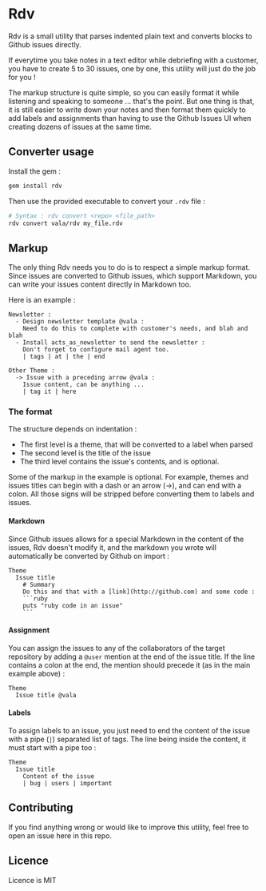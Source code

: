 # Rdv

Rdv is a small utility that parses indented plain text and converts blocks to Github issues directly.

If everytime you take notes in a text editor while debriefing with a customer, you have to create 5 to 30 issues, one by one, this utility will just do the job for you !

The markup structure is quite simple, so you can easily format it while listening and speaking to someone ... 
that's the point. But one thing is that, it is still easier to write down your notes and then format them quickly 
to add labels and assignments than having to use the Github Issues UI when creating dozens of issues at the same time.

## Converter usage

Install the gem :

```bash
gem install rdv
```

Then use the provided executable to convert your `.rdv` file :

```bash
# Syntax : rdv convert <repo> <file_path>
rdv convert vala/rdv my_file.rdv
```

## Markup

The only thing Rdv needs you to do is to respect a simple markup format. Since issues are converted to Github issues, 
which support Markdown, you can write your issues content directly in Markdown too.

Here is an example :

```text
Newsletter :
  - Design newsletter template @vala :
    Need to do this to complete with customer's needs, and blah and blah
  - Install acts_as_newsletter to send the newsletter :
    Don't forget to configure mail agent too.
    | tags | at | the | end

Other Theme :
  -> Issue with a preceding arrow @vala :
    Issue content, can be anything ...
    | tag it | here
```

### The format

The structure depends on indentation :
* The first level is a theme, that will be converted to a label when parsed
* The second level is the title of the issue
* The third level contains the issue's contents, and is optional.

Some of the markup in the example is optional. For example, themes and issues titles can begin with 
a dash or an arrow (->), and can end with a colon. All those signs will be stripped before converting them to 
labels and issues.

#### Markdown

Since Github issues allows for a special Markdown in the content of the issues, Rdv doesn't modify it, 
and the markdown you wrote will automatically be converted by Github on import :

```rdv
Theme
  Issue title
    # Summary
    Do this and that with a [link](http://github.com) and some code :
    ```ruby
    puts "ruby code in an issue"
    ```
```

#### Assignment

You can assign the issues to any of the collaborators of the target repository by adding a `@user` mention at the end 
of the issue title. If the line contains a colon at the end, the mention should precede it (as in the main example above) :

```rdv
Theme
  Issue title @vala
```

#### Labels

To assign labels to an issue, you just need to end the content of the issue with a pipe (`|`) separated list of tags.
The line being inside the content, it must start with a pipe too :

```rdv
Theme
  Issue title
    Content of the issue
    | bug | users | important
```

## Contributing

If you find anything wrong or would like to improve this utility, feel free to open an issue here in this repo. 

## Licence

Licence is MIT
